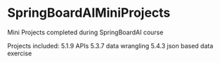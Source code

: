# SpringBoardAIMiniProjects
Mini Projects completed during SpringBoardAI course

Projects included:
5.1.9	APIs
5.3.7	data wrangling
5.4.3	json based data exercise
